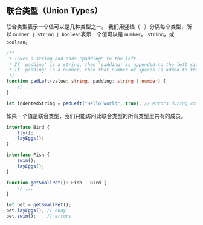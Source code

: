 ## 联合类型（Union Types）

联合类型表示一个值可以是几种类型之一。 我们用竖线（ `|`）分隔每个类型，所以 `number | string | boolean`表示一个值可以是 `number`， `string`，或 `boolean`。

```ts
/**
 * Takes a string and adds "padding" to the left.
 * If 'padding' is a string, then 'padding' is appended to the left side.
 * If 'padding' is a number, then that number of spaces is added to the left side.
 */
function padLeft(value: string, padding: string | number) {
    // ...
}

let indentedString = padLeft("Hello world", true); // errors during compilation
```

如果一个值是联合类型，我们只能访问此联合类型的所有类型里共有的成员。

```ts
interface Bird {
    fly();
    layEggs();
}

interface Fish {
    swim();
    layEggs();
}

function getSmallPet(): Fish | Bird {
    // ...
}

let pet = getSmallPet();
pet.layEggs(); // okay
pet.swim();    // errors
```